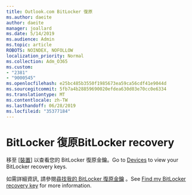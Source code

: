 ```yaml
---
title: Outlook.com BitLocker 復原
ms.author: daeite
author: daeite
manager: joallard
ms.date: 5/14/2019
ms.audience: Admin
ms.topic: article
ROBOTS: NOINDEX, NOFOLLOW
localization_priority: Normal
ms.collection: Adm_O365
ms.custom:
- "2381"
- "9000545"
ms.openlocfilehash: e25bc485b3550f1985673ea59ca56cdf41e9044d
ms.sourcegitcommit: 5fb7a4b28859690020efdea630d03e70cc0e6334
ms.translationtype: MT
ms.contentlocale: zh-TW
ms.lasthandoff: 06/28/2019
ms.locfileid: "35377184"
---
```

# <a name="bitlocker-recovery"></a><span data-ttu-id="1f58b-102">BitLocker 復原</span><span class="sxs-lookup"><span data-stu-id="1f58b-102">BitLocker recovery</span></span>

<span data-ttu-id="1f58b-103">移至 [[裝置](https://account.microsoft.com/devices/recoverykey)] 以查看您的 BitLocker 復原金鑰。</span><span class="sxs-lookup"><span data-stu-id="1f58b-103">Go to [Devices](https://account.microsoft.com/devices/recoverykey) to view your BitLocker recovery keys.</span></span>

<span data-ttu-id="1f58b-104">如需詳細資訊, 請參閱[尋找我的 BitLocker 復原金鑰](https://support.microsoft.com/help/4026181) 。</span><span class="sxs-lookup"><span data-stu-id="1f58b-104">See [Find my BitLocker recovery key](https://support.microsoft.com/help/4026181) for more information.</span></span>